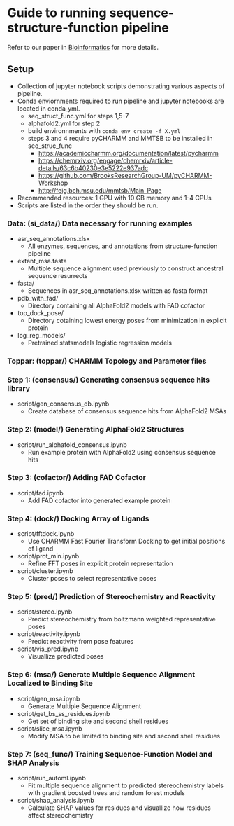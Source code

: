 # Guide to running sequence-structure-function pipeline

Refer to our paper in [Bioinformatics](https://doi.org/10.1093/bioinformatics/btae002) for more details.

## Setup
- Collection of jupyter notebook scripts demonstrating various aspects of pipeline.
- Conda enviornments required to run pipeline and jupyter notebooks are located in conda_yml.
    - seq_struct_func.yml for steps 1,5-7
    - alphafold2.yml for step 2
    - build environnments with `conda env create -f X.yml`
    - steps 3 and 4 require pyCHARMM and MMTSB to be installed in seq_struc_func     
        - https://academiccharmm.org/documentation/latest/pycharmm
        - https://chemrxiv.org/engage/chemrxiv/article-details/63c6b40230e3e5222e937adc 
        - https://github.com/BrooksResearchGroup-UM/pyCHARMM-Workshop
        - http://feig.bch.msu.edu/mmtsb/Main_Page
- Recommended resources: 1 GPU with 10 GB memory and 1-4 CPUs
- Scripts are listed in the order they should be run.

### Data: (si_data/)     Data necessary for running examples 
- asr_seq_annotations.xlsx
    - All enzymes, sequences, and annotations from structure-function pipeline
- extant_msa.fasta
    - Multiple sequence alignment used previously to construct ancestral sequence resurrects
- fasta/
    - Sequences in asr_seq_annotations.xlsx written as fasta format
- pdb_with_fad/
    - Directory containing all AlphaFold2 models with FAD cofactor
- top_dock_pose/
    - Directory cotaining lowest energy poses from minimization in explicit protein
- log_reg_models/
    - Pretrained statsmodels logistic regression models 

### Toppar: (toppar/)   CHARMM Topology and Parameter files 

### Step 1: (consensus/) Generating consensus sequence hits library
- script/gen_consensus_db.ipynb 
    - Create database of consensus sequence hits from AlphaFold2 MSAs

### Step 2: (model/)     Generating AlphaFold2 Structures
- script/run_alphafold_consensus.ipynb 
    - Run example protein with AlphaFold2 using consensus sequence hits

### Step 3: (cofactor/)  Adding FAD Cofactor
- script/fad.ipynb
    - Add FAD cofactor into generated example protein

### Step 4: (dock/)      Docking Array of Ligands
- script/fftdock.ipynb
    - Use CHARMM Fast Fourier Transform Docking to get initial positions of ligand
- script/prot_min.ipynb
    - Refine FFT poses in explicit protein representation
- script/cluster.ipynb
    - Cluster poses to select representative poses

### Step 5: (pred/)      Prediction of Stereochemistry and Reactivity
- script/stereo.ipynb
    - Predict stereochemistry from boltzmann weighted representative poses
- script/reactivity.ipynb
    - Predict reactivity from pose features
- script/vis_pred.ipynb
    - Visuallize predicted poses 
    
### Step 6: (msa/)      Generate Multiple Sequence Alignment Localized to Binding Site 
- script/gen_msa.ipynb
    - Generate Multiple Sequence Alignment
- script/get_bs_ss_residues.ipynb
    - Get set of binding site and second shell residues
- script/slice_msa.ipynb
    - Modify MSA to be limited to binding site and second shell residues

### Step 7: (seq_func/)   Training Sequence-Function Model and SHAP Analysis
- script/run_automl.ipynb
    - Fit multiple sequence alignment to predicted stereochemistry labels with gradient boosted trees and random forest models
- script/shap_analysis.ipynb
    - Calculate SHAP values for residues and visuallize how residues affect stereochemistry 

